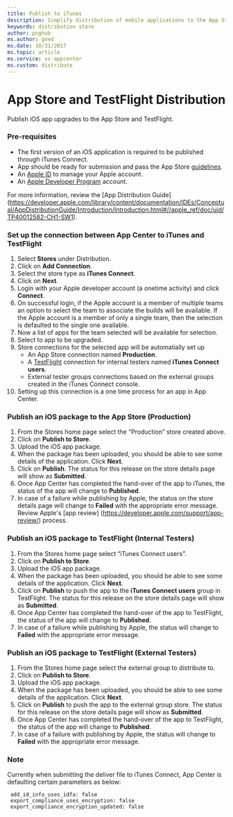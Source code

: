 ```yaml
---
title: Publish to iTunes
description: Simplify distribution of mobile applications to the App Store
keywords: distribution store
author: pnghub
ms.author: gned
ms.date: 10/31/2017
ms.topic: article
ms.service: vs-appcenter
ms.custom: distribute
---
```


# App Store and TestFlight Distribution 

Publish iOS app upgrades to the App Store and TestFlight.

### Pre-requisites

* The first version of an iOS application is required to be published through iTunes Connect.
* App should be ready for submission and pass the App Store [guidelines](https://developer.apple.com/app-store/review/guidelines/).
* An [Apple ID](https://appleid.apple.com/) to manage your Apple account.
* An [Apple Developer Program](https://developer.apple.com/programs/enroll/) account.

For more information, review the [App Distribution Guide] (https://developer.apple.com/library/content/documentation/IDEs/Conceptual/AppDistributionGuide/Introduction/Introduction.html#//apple_ref/doc/uid/TP40012582-CH1-SW1).


### Set up the connection between App Center to iTunes and TestFlight

1. Select **Stores** under Distribution. 
2. Click on **Add Connection**.
3. Select the store type as **iTunes Connect**. 
4. Click on **Next**.
5. Login with your Apple developer account (a onetime activity) and click **Connect**.
6. On successful login, if the Apple account is a member of multiple teams an option to select the team to associate the builds will be available. If the Apple account is a member of only a single team, then the selection is defaulted to the single one available.
7. Now a list of apps for the team selected will be available for selection.
8. Select to app to be upgraded.
9. Store connections for the selected app will be automatially set up
    * An App Store connection named **Production**.
    * A [TestFlight](https://developer.apple.com/testflight/) connection for internal testers named **iTunes Connect users**. 
    * External tester groups connections based on the external groups created in the iTunes Connect console. 
6. Setting up this connection is a one time process for an app in App Center.

### Publish an iOS package to the App Store (Production)

1. From the Stores home page select the “Production” store created above.
2. Click on **Publish to Store**.
3. Upload the iOS app package. 
4. When the package has been uploaded, you should be able to see some details of the application. Click **Next**.
5. Click on **Publish**. The status for this release on the store details page will show as **Submitted**. 
6. Once App Center has completed the hand-over of the app to iTunes, the status of the app will change to **Published**.
7. In case of a failure while publishing by Apple, the status on the store details page will change to **Failed** with the appropriate error message. 
Review Apple's [app review] (https://developer.apple.com/support/app-review/) process.

### Publish an iOS package to TestFlight (Internal Testers)    

1. From the Stores home page select “iTunes Connect users”. 
2. Click on **Publish to Store**.
3. Upload the iOS app package. 
4. When the package has been uploaded, you should be able to see some details of the application. Click **Next**.
5. Click on **Publish** to push the app to the **iTunes Connect users** group in TestFlight. The status for this release on the store details page will show as **Submitted**. 
6. Once App Center has completed the hand-over of the app to TestFlight, the status of the app will change to **Published**.
7. In case of a failure while publishing by Apple, the status will change to **Failed** with the appropriate error message.

### Publish an iOS package to TestFlight (External Testers)    

1. From the Stores home page select the external group to distribute to. 
2. Click on **Publish to Store**.
3. Upload the iOS app package. 
4. When the package has been uploaded, you should be able to see some details of the application. Click **Next**.
5. Click on **Publish** to push the app to the external group store. The status for this release on the store details page will show as **Submitted**. 
6. Once App Center has completed the hand-over of the app to TestFlight, the status of the app will change to **Published**.
7. In case of a failure with publishing by Apple, the status will change to **Failed** with the appropriate error message.


### Note
Currently when submitting the deliver file to iTunes Connect, App Center is defaulting certain parameters as below:
``` 
 add_id_info_uses_idfa: false
 export_compliance_uses_encryption: false
 export_compliance_encryption_updated: false
 ```




